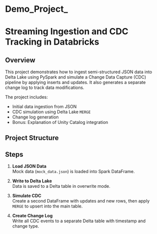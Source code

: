 # Demo_Project_

# Streaming Ingestion and CDC Tracking in Databricks

## Overview

This project demonstrates how to ingest semi-structured JSON data into Delta Lake using PySpark and simulate a Change Data Capture (CDC) pipeline by applying inserts and updates. It also generates a separate change log to track data modifications.

The project includes:
- Initial data ingestion from JSON
- CDC simulation using Delta Lake `MERGE`
- Change log generation
- Bonus: Explanation of Unity Catalog integration

## Project Structure

## Steps

1. **Load JSON Data**  
   Mock data (`mock_data.json`) is loaded into Spark DataFrame.

2. **Write to Delta Lake**  
   Data is saved to a Delta table in overwrite mode.

3. **Simulate CDC**  
   Create a second DataFrame with updates and new rows, then apply `MERGE` to upsert into the main table.

4. **Create Change Log**  
   Write all CDC events to a separate Delta table with timestamp and change type.
   
